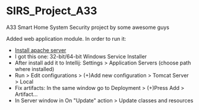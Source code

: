 # SIRS_Project_A33
A33 Smart Home System Security project by some awesome guys

Added web application module. In order to run it:
- [Install apache server](https://tomcat.apache.org/download-90.cgi) 
- I got this one: 32-bit/64-bit Windows Service Installer
- After install add it to Intellij: Settings > Application Servers (choose path where installed)
- Run > Edit configurations > (+)Add new configuration > Tomcat Server > Local
- Fix artifacts: In the same window go to Deployment > (+)Press Add > Artifact... 
- In Server window in On "Update" action > Update classes and resources